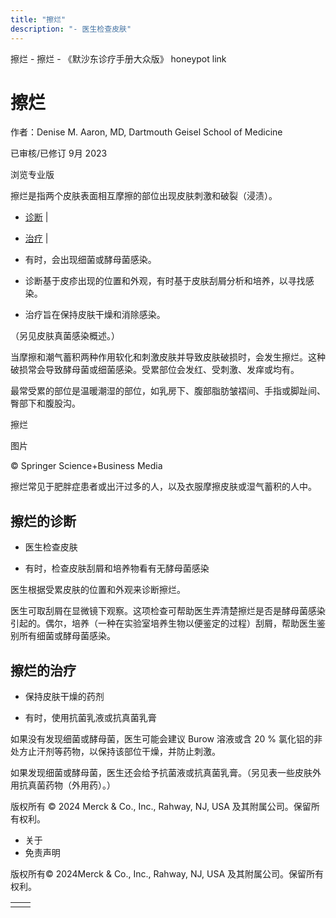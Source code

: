 ```yaml
---
title: "擦烂"
description: "- 医生检查皮肤"
---
```


﻿擦烂 \- 擦烂 \- 《默沙东诊疗手册大众版》 honeypot link

# 擦烂

作者：Denise M. Aaron, MD, Dartmouth Geisel School of Medicine

已审核/已修订 9月 2023

浏览专业版

擦烂是指两个皮肤表面相互摩擦的部位出现皮肤刺激和破裂（浸渍）。

- [诊断](#诊断_v28487831_zh) \|
- [治疗](#治疗_v28487842_zh) \|

- 有时，会出现细菌或酵母菌感染。

- 诊断基于皮疹出现的位置和外观，有时基于皮肤刮屑分析和培养，以寻找感染。

- 治疗旨在保持皮肤干燥和消除感染。


（另见皮肤真菌感染概述。）

当摩擦和潮气蓄积两种作用软化和刺激皮肤并导致皮肤破损时，会发生擦烂。这种破损常会导致酵母菌或细菌感染。受累部位会发红、受刺激、发痒或均有。

最常受累的部位是温暖潮湿的部位，如乳房下、腹部脂肪皱褶间、手指或脚趾间、臀部下和腹股沟。

擦烂



图片

© Springer Science+Business Media

擦烂常见于肥胖症患者或出汗过多的人，以及衣服摩擦皮肤或湿气蓄积的人中。

## 擦烂的诊断

- 医生检查皮肤

- 有时，检查皮肤刮屑和培养物看有无酵母菌感染


医生根据受累皮肤的位置和外观来诊断擦烂。

医生可取刮屑在显微镜下观察。这项检查可帮助医生弄清楚擦烂是否是酵母菌感染引起的。偶尔，培养（一种在实验室培养生物以便鉴定的过程）刮屑，帮助医生鉴别所有细菌或酵母菌感染。

## 擦烂的治疗

- 保持皮肤干燥的药剂

- 有时，使用抗菌乳液或抗真菌乳膏


如果没有发现细菌或酵母菌，医生可能会建议 Burow 溶液或含 20 % 氯化铝的非处方止汗剂等药物，以保持该部位干燥，并防止刺激。

如果发现细菌或酵母菌，医生还会给予抗菌液或抗真菌乳膏。（另见表一些皮肤外用抗真菌药物（外用药）。）



版权所有 © 2024
Merck & Co., Inc., Rahway, NJ, USA 及其附属公司。保留所有权利。

- 关于
- 免责声明

版权所有© 2024Merck & Co., Inc., Rahway, NJ, USA 及其附属公司。保留所有权利。

|     |     |
| --- | --- |
|  |  |